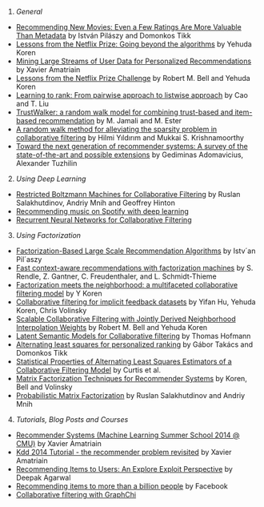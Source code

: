 1. *General*
  * [Recommending New Movies: Even a Few Ratings Are More Valuable Than Metadata](http://dl.acm.org/citation.cfm?id=1639731) by István Pilászy and Domonkos Tikk
  * [Lessons from the Netflix Prize: Going beyond the algorithms](http://workshop.ee.technion.ac.il/upload/Events/MachineLearning/Nflx_Technion_ML_Day.pdf) by Yehuda Koren
  * [Mining Large Streams of User Data for Personalized Recommendations](http://www.sigkdd.org/sites/default/files/issues/14-2-2012-12/V14-02-05-Amatriain.pdf) by Xavier Amatriain
  * [Lessons from the Netflix Prize Challenge](http://public.research.att.com/~volinsky/netflix/sigkddexp.pdf) by Robert M. Bell and Yehuda Koren
  * [Learning to rank: From pairwise approach to listwise approach](http://www.machinelearning.org/proceedings/icml2007/papers/139.pdf) by Cao and T. Liu
  * [TrustWalker: a random walk model for combining trust-based and item-based recommendation](http://dl.acm.org/citation.cfm?id=1557067) by M. Jamali and M. Ester
  * [A random walk method for alleviating the sparsity problem in collaborative filtering](http://dl.acm.org/citation.cfm?id=1454031) by Hilmi Yıldırım and Mukkai S. Krishnamoorthy
  * [Toward the next generation of recommender systems: A survey of the state-of-the-art and possible extensions](http://citeseerx.ist.psu.edu/viewdoc/summary?doi=10.1.1.107.2790) by Gediminas Adomavicius, Alexander Tuzhilin

2. *Using Deep Learning*
  * [Restricted Boltzmann Machines for Collaborative Filtering](http://www.cs.toronto.edu/~rsalakhu/papers/rbmcf.pdf) by Ruslan Salakhutdinov, Andriy Mnih and Geoffrey Hinton
  * [Recommending music on Spotify with deep learning](http://benanne.github.io/2014/08/05/spotify-cnns.html)
  * [Recurrent Neural Networks for Collaborative Filtering](http://erikbern.com/2014/06/28/recurrent-neural-networks-for-collaborative-filtering/)

3. *Using Factorization*
  * [Factorization-Based Large Scale Recommendation Algorithms](http://www.omikk.bme.hu/collections/phd/Villamosmernoki_es_Informatikai_Kar/2010/Pilaszy_Istvan/tezis_eng.pdf) by Istv´an Pil´aszy
  * [Fast context-aware recommendations with factorization machines](http://dl.acm.org/citation.cfm?id=2010002) by S. Rendle, Z. Gantner, C. Freudenthaler, and L. Schmidt-Thieme
  * [Factorization meets the neighborhood: a multifaceted collaborative filtering model](http://citeseerx.ist.psu.edu/viewdoc/summary?doi=10.1.1.218.1031) by Y Koren
  * [Collaborative filtering for implicit feedback datasets](http://citeseerx.ist.psu.edu/viewdoc/summary?doi=10.1.1.167.5120) by Yifan Hu, Yehuda Koren, Chris Volinsky
  * [Scalable Collaborative Filtering with Jointly Derived Neighborhood Interpolation Weights](http://public.research.att.com/~volinsky/netflix/BellKorICDM07.pdf) by Robert M. Bell and Yehuda Koren
  * [Latent Semantic Models for Collaborative filtering](http://citeseerx.ist.psu.edu/viewdoc/summary?doi=10.1.1.331.3636) by Thomas Hofmann
  * [Alternating least squares for personalized ranking](http://dl.acm.org/citation.cfm?id=2365972) by Gábor Takács and Domonkos Tikk
  * [Statistical Properties of Alternating Least Squares Estimators of a Collaborative Filtering Model](http://userpages.umbc.edu/~gobbert/papers/CurtisUMBCReview2011.pdf) by Curtis et al.
  * [Matrix Factorization Techniques for Recommender Systems](http://www2.research.att.com/~volinsky/papers/ieeecomputer.pdf) by Koren, Bell and Volinsky
  * [Probabilistic Matrix Factorization](http://papers.nips.cc/paper/3208-probabilistic-matrix-factorization.pdf) by Ruslan Salakhutdinov and Andriy Mnih

4. *Tutorials, Blog Posts and Courses*
  * [Recommender Systems (Machine Learning Summer School 2014 @ CMU)](http://www.slideshare.net/xamat/recommender-systems-machine-learning-summer-school-2014-cmu) by Xavier Amatriain
  * [Kdd 2014 Tutorial - the recommender problem revisited](http://www.slideshare.net/xamat/kdd-2014-tutorial-the-recommender-problem-revisited) by Xavier Amatriain
  * [Recommending Items to Users: An Explore Exploit Perspective](http://www.ueo-workshop.com/wp-content/uploads/2013/10/UEO-Deepak.pdf) by Deepak Agarwal
  * [Recommending items to more than a billion people](https://code.facebook.com/posts/861999383875667/recommending-items-to-more-than-a-billion-people/) by Facebook
  * [Collaborative filtering with GraphChi](http://bickson.blogspot.in/2012/12/collaborative-filtering-with-graphchi.html)
  
